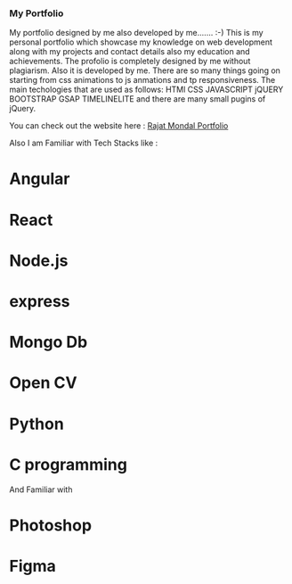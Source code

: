 ### My Portfolio
My portfolio designed by me also developed by me....... :-)
This is my personal portfolio which showcase my knowledge on web development along with my projects and contact details also my education and achievements.
The profolio is completely designed by me without plagiarism. Also it is developed by me. There are so many things going on starting from css animations to js anmations and tp responsiveness.
The main techologies that are used as follows:
HTMl
CSS
JAVASCRIPT
jQUERY
BOOTSTRAP
GSAP
TIMELINELITE
and there are many small pugins of jQuery.

You can check out the website here : 
[Rajat Mondal Portfolio](https://rajatmondalportfolio.netlify.app/)

Also I am Familiar with Tech Stacks like :

# Angular
# React
# Node.js
# express
# Mongo Db
# Open CV
# Python
# C programming

And Familiar with

# Photoshop
# Figma